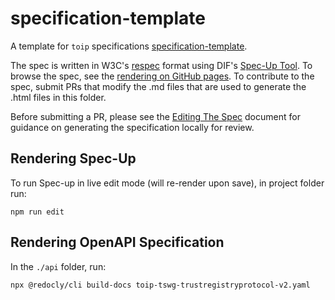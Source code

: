 # specification-template

A template for `toip` specifications [specification-template](https://w3c-ccg.github.io/did-spec/#specific-did-method-schemes).

The spec is written in W3C's [respec](https://dev.w3.org/2008/video/mediaann/ReSpec.js/documentation.html) format using DIF's [Spec-Up Tool](https://github.com/decentralized-identity/spec-up).
To browse the spec, see the [rendering on GitHub pages](https://trustoverip.github.io/tswg-did-method-webs-specification/index.html). To contribute to the spec, submit PRs that modify the .md files that are used to generate the .html files in this folder.

Before submitting a PR, please see the [Editing The Spec](./EditingTheSpec.md) document for guidance on generating the specification locally for review.


## Rendering Spec-Up

To run Spec-up in live edit mode (will re-render upon save), in project folder run:

```
npm run edit
```


## Rendering OpenAPI Specification

In the `./api` folder, run:

```
npx @redocly/cli build-docs toip-tswg-trustregistryprotocol-v2.yaml

```